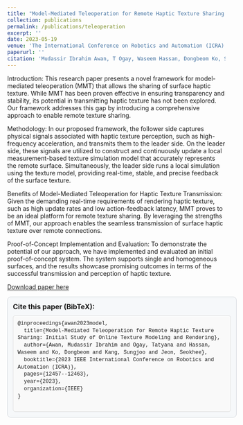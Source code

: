 ```yaml
---
title: "Model-Mediated Teleoperation for Remote Haptic Texture Sharing: Initial Study of Online Texture Modeling and Rendering"
collection: publications
permalink: /publications/teleoperation
excerpt: ''
date: 2023-05-19
venue: 'The International Conference on Robotics and Automation (ICRA)'
paperurl: ''
citation: 'Mudassir Ibrahim Awan, T Ogay, Waseem Hassan, Dongbeom Ko, S Kang, and Seokhee Jeon.'
---
```


<!-- This paper presents the first model-mediated teleoperation (MMT) framework capable of sharing surface haptic texture. It enables the collection of physical signals on the follower side, which are used to build and update a local texture simulation model on the leader side. This approach provides real-time, stable, and accurate feedback of texture. The paper includes an implemented proof-of-concept system that showcases the potential of this approach for remote texture sharing. -->

Introduction: This research paper presents a novel framework for model-mediated teleoperation (MMT) that allows the sharing of surface haptic texture. While MMT has been proven effective in ensuring transparency and stability, its potential in transmitting haptic texture has not been explored. Our framework addresses this gap by introducing a comprehensive approach to enable remote texture sharing.

Methodology: In our proposed framework, the follower side captures physical signals associated with haptic texture perception, such as high-frequency acceleration, and transmits them to the leader side. On the leader side, these signals are utilized to construct and continuously update a local measurement-based texture simulation model that accurately represents the remote surface. Simultaneously, the leader side runs a local simulation using the texture model, providing real-time, stable, and precise feedback of the surface texture.

Benefits of Model-Mediated Teleoperation for Haptic Texture Transmission: Given the demanding real-time requirements of rendering haptic texture, such as high update rates and low action-feedback latency, MMT proves to be an ideal platform for remote texture sharing. By leveraging the strengths of MMT, our approach enables the seamless transmission of surface haptic texture over remote connections.

Proof-of-Concept Implementation and Evaluation: To demonstrate the potential of our approach, we have implemented and evaluated an initial proof-of-concept system. The system supports single and homogeneous surfaces, and the results showcase promising outcomes in terms of the successful transmission and perception of haptic texture.

[Download paper here](http://mudassir-awan.github.io/files/MMT.pdf)



<!-- BibTeX citation box container -->
<div class="bibtex-container" style="width: 100%;">
  <!-- Header section with title for the citation -->
  <div class="bibtex-header" style="display: flex; justify-content: space-between; align-items: center;">
    <h4 style="margin: 0;">Cite this paper (BibTeX):</h4> <!-- Citation title with no extra margin -->
  </div>
  
  <!-- Preformatted text block that contains the BibTeX citation -->
  <pre id="bibtex-code" style="background-color: #f9f9f9; border: 1px solid #ddd; padding: 10px; font-size: 12px; margin-top: 10px; white-space: pre-wrap;">
@inproceedings{awan2023model,
  title={Model-Mediated Teleoperation for Remote Haptic Texture Sharing: Initial Study of Online Texture Modeling and Rendering},
  author={Awan, Mudassir Ibrahim and Ogay, Tatyana and Hassan, Waseem and Ko, Dongbeom and Kang, Sungjoo and Jeon, Seokhee},
  booktitle={2023 IEEE International Conference on Robotics and Automation (ICRA)},
  pages={12457--12463},
  year={2023},
  organization={IEEE}
}
  </pre>
</div>

<!-- Basic CSS for styling the BibTeX box and layout -->
<style>
/* Container for the BibTeX citation box */
.bibtex-container {
  background-color: #f6f8fa; /* Light grey background for the box */
  border: 1px solid #d1d5da; /* Slight grey border around the box */
  padding: 12px; /* Space between the content and the border */
  width: 100%; /* Full width container */
  max-width: 800px; /* Maximum width set to 800px for readability */
  margin-bottom: 16px; /* Space below the citation box */
  border-radius: 8px; /* Slightly rounded corners */
}

/* Header section styling */
.bibtex-header {
  display: flex; /* Flexbox layout to position items horizontally */
  justify-content: space-between; /* Ensure even spacing between elements */
  align-items: center; /* Align the items vertically in the middle */
  margin-bottom: 10px; /* Add space between the header and the citation block */
}

/* Header title styling */
.bibtex-header h4 {
  margin: 0; /* Remove default margins */
  font-size: 16px; /* Set font size for the title */
}

/* Preformatted text block for the BibTeX content */
.bibtex-container pre {
  white-space: pre-wrap; /* Ensure text wraps properly in the box */
  background-color: #ffffff; /* White background inside the preformatted text */
  border: 1px solid #e1e4e8; /* Light grey border around the BibTeX text */
  padding: 8px; /* Padding inside the pre block for space */
  border-radius: 6px; /* Rounded corners around the pre block */
  font-family: "Courier New", Courier, monospace; /* Monospaced font for BibTeX text */
  font-size: 10px; /* Font size set to 12px for BibTeX content */
  margin: 0; /* Remove margin around the pre block */
  line-height: 1.4; /* Set the line height to improve readability */
}
</style>

